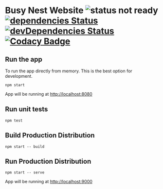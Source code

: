 # Busy Nest Website ![status not ready](https://img.shields.io/badge/status-WIP-yellow.svg) [![dependencies Status](https://david-dm.org/pillaru/busynest/status.svg)](https://david-dm.org/pillaru/busynest) [![devDependencies Status](https://david-dm.org/pillaru/busynest/dev-status.svg)](https://david-dm.org/pillaru/busynest?type=dev) [![Codacy Badge](https://api.codacy.com/project/badge/Coverage/5058bc6a733d40c9b0265f7ed00196a9)](https://www.codacy.com/app/chekkan/busynest?utm_source=github.com&utm_medium=referral&utm_content=pillaru/busynest&utm_campaign=Badge_Coverage)

## Run the app

To run the app directly from memory. This is the best option for development.
```
npm start
```
App will be running at [http://localhost:8080](http://localhost:8080)

## Run unit tests
```
npm test
```

## Build Production Distribution
```
npm start -- build
```

## Run Production Distribution
```
npm start -- serve
```
App will be running at [http://localhost:9000](http://localhost:900)
